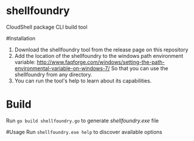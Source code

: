 # shellfoundry
CloudShell package CLI build tool

#Installation
1. Download the shellfoundry tool from the release page on this repository
2. Add the location of the shellfoundry to the windows path environment variable: http://www.faqforge.com/windows/setting-the-path-environmental-variable-on-windows-7/
So that you can use the shellfoundry from any directory. 
3. You can run the tool's help to learn about its capabilities.
# Build
Run `go build shellfoundry.go` to generate *shellfoundry.exe* file

#Usage
Run `shellfoundry.exe help` to discover available options
